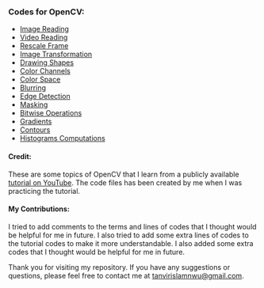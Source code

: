 ### Codes for OpenCV:
- [Image Reading](https://github.com/tanvirnwu/OpenCV/blob/master/Codes/ImageRead.py)
- [Video Reading](https://github.com/tanvirnwu/OpenCV/blob/master/Codes/VideoRead.py)
- [Rescale Frame](https://github.com/tanvirnwu/OpenCV/blob/master/Codes/RescaleFrame.py)
- [Image Transformation](https://github.com/tanvirnwu/OpenCV/blob/master/Codes/ImageTransformation.py)
- [Drawing Shapes](https://github.com/tanvirnwu/OpenCV/blob/master/Codes/Draw.py)
- [Color Channels](https://github.com/tanvirnwu/OpenCV/blob/master/Codes/ColorChannels.py)
- [Color Space](https://github.com/tanvirnwu/OpenCV/blob/master/Codes/ColorSpaces.py)
- [Blurring](https://github.com/tanvirnwu/OpenCV/blob/master/Codes/Blurring.py)
- [Edge Detection](https://github.com/tanvirnwu/OpenCV/blob/master/Codes/CV%20Basics.py)
- [Masking](https://github.com/tanvirnwu/OpenCV/blob/master/Codes/Masking.py)
- [Bitwise Operations](https://github.com/tanvirnwu/OpenCV/blob/master/Codes/BITWiseOperators.py)
- [Gradients](https://github.com/tanvirnwu/OpenCV/blob/master/Codes/Gradients.py)
- [Contours](https://github.com/tanvirnwu/OpenCV/blob/master/Codes/Contour.py)
- [Histograms Computations](https://github.com/tanvirnwu/OpenCV/blob/master/Codes/HistogramComputation.py)

#### Credit:
These are some topics of OpenCV that I learn from a publicly available [tutorial on YouTube](https://www.youtube.com/watch?v=oXlwWbU8l2o). The code files has been created by me when I was practicing the tutorial.

#### My Contributions:
I tried to add comments to the terms and lines of codes that I thought would be helpful for me in future. I also tried to add some extra lines of codes to the tutorial codes to make it more understandable. I also added some extra codes that I thought would be helpful for me in future.

Thank you for visiting my repository. If you have any suggestions or questions, please feel free to contact me at tanvirislamnwu@gmail.com.


